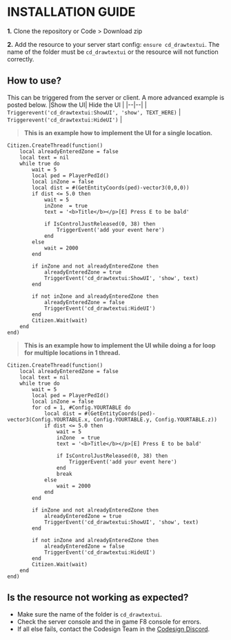 # INSTALLATION GUIDE
**1.** Clone the repository or Code > Download zip
 
**2.** Add the resource to your server start config: `ensure cd_drawtextui`. The name of the folder must be `cd_drawtextui` or the resource will not function correctly.

## How to use?
This can be triggered from the server or client. A more advanced example is posted below.
|Show the UI| Hide the UI |
|--|--|
| `Triggerevent('cd_drawtextui:ShowUI', 'show', TEXT_HERE)` | `Triggerevent('cd_drawtextui:HideUI')` |


> **This is an example how to implement the UI for a single location.**

    Citizen.CreateThread(function()
	    local alreadyEnteredZone = false
	    local text = nil
	    while true do
	        wait = 5
	        local ped = PlayerPedId()
	        local inZone = false
	        local dist = #(GetEntityCoords(ped)-vector3(0,0,0))
	        if dist <= 5.0 then
	            wait = 5
	            inZone  = true
	            text = '<b>Title</b></p>[E] Press E to be bald'

	            if IsControlJustReleased(0, 38) then
	                TriggerEvent('add your event here')
	            end
	        else
	            wait = 2000
	        end
	        
	        if inZone and not alreadyEnteredZone then
	            alreadyEnteredZone = true
	            TriggerEvent('cd_drawtextui:ShowUI', 'show', text)
	        end

	        if not inZone and alreadyEnteredZone then
	            alreadyEnteredZone = false
	            TriggerEvent('cd_drawtextui:HideUI')
	        end
	        Citizen.Wait(wait)
	    end
	end)

> **This is an example how to implement the UI while doing a for loop for multiple locations in 1 thread.**

    Citizen.CreateThread(function()
        local alreadyEnteredZone = false
        local text = nil
        while true do
            wait = 5
            local ped = PlayerPedId()
            local inZone = false
            for cd = 1, #Config.YOURTABLE do
                local dist = #(GetEntityCoords(ped)-vector3(Config.YOURTABLE.x, Config.YOURTABLE.y, Config.YOURTABLE.z))
                if dist <= 5.0 then
                    wait = 5
                    inZone  = true
                    text = '<b>Title</b></p>[E] Press E to be bald'
    
                    if IsControlJustReleased(0, 38) then
                        TriggerEvent('add your event here')
                    end
                    break
                else
                    wait = 2000
                end
            end
            
            if inZone and not alreadyEnteredZone then
                alreadyEnteredZone = true
                TriggerEvent('cd_drawtextui:ShowUI', 'show', text)
            end
    
            if not inZone and alreadyEnteredZone then
                alreadyEnteredZone = false
                TriggerEvent('cd_drawtextui:HideUI')
            end
            Citizen.Wait(wait)
        end
    end)




## Is the resource not working as expected?
- Make sure the name of the folder is `cd_drawtextui`.
- Check the server console and the in game F8 console for errors.
- If all else fails, contact the Codesign Team in the [Codesign Discord](https://discord.gg/HmDFGp62Tr).
